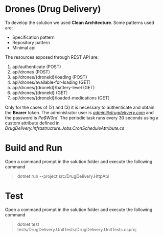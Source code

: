 

# Drones (Drug Delivery)
To develop the solution we used **Clean Architecture**. Some patterns used are:
 - Specification pattern
 - Repository pattern
 - Minimal api  

The resources exposed through REST API are:
1. api/authenticate (POST)
2. api/drones (POST)
3. api/drones/{droneId}/loading (POST)
4. api/drones/available-for-loading (GET)
5. api/drones/{droneId}/battery-level (GET)
6. api/drones/{droneId} (GET)
7. api/drones/{droneId}/loaded-medications (GET)

Only for the cases of (2) and (3) it is necessary to authenticate and obtain the **Bearer** token. The administrator user is *admin@drugdelivery.com* and the password is *Pa$W0rd*.
The periodic task runs every 30 seconds using a custom attribute defined in *DrugDelivery.Infrastructure.Jobs.CronScheduleAttribute.cs*

# Build and Run
Open a command prompt in the solution folder and execute the following command
> dotnet run --project src/DrugDelivery.HttpApi

# Test
Open a command prompt in the solution folder and execute the following command
> dotnet test tests/DrugDelivery.UnitTests/DrugDelivery.UnitTests.csproj